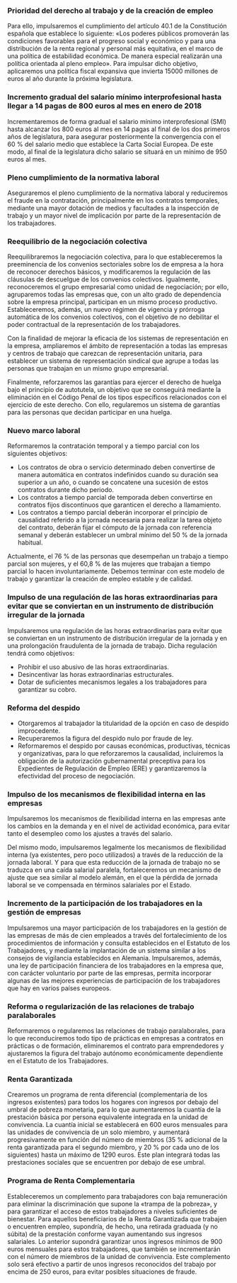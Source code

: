 
### Prioridad del derecho al trabajo y de la creación de empleo

Para ello, impulsaremos el cumplimiento del artículo 40.1 de la Constitución española que establece lo siguiente: «Los poderes públicos promoverán las condiciones favorables para el progreso social y económico y para una distribución de la renta regional y personal más equitativa, en el marco de una política de estabilidad económica. De manera especial realizarán una política orientada al pleno empleo». Para impulsar dicho objetivo, aplicaremos una política fiscal expansiva que invierta 15000 millones de euros al año durante la próxima legislatura.



### Incremento gradual del salario mínimo interprofesional hasta llegar a 14 pagas de 800 euros al mes en enero de 2018

Incrementaremos de forma gradual el salario mínimo interprofesional (SMI) hasta alcanzar los 800 euros al mes en 14 pagas al final de los dos primeros años de legislatura, para asegurar posteriormente la convergencia con el 60 % del salario medio que establece la Carta Social Europea. De este modo, al final de la legislatura dicho salario se situará en un mínimo de 950 euros al mes.



### Pleno cumplimiento de la normativa laboral

Aseguraremos el pleno cumplimiento de la normativa laboral y reduciremos el fraude en la contratación, principalmente en los contratos temporales, mediante una mayor dotación de medios y facultades a la inspección de trabajo y un mayor nivel de implicación por parte de la representación de los trabajadores.



### Reequilibrio de la negociación colectiva

Reequilibraremos la negociación colectiva, para lo que estableceremos la preeminencia de los convenios sectoriales sobre los de empresa a la hora de reconocer derechos básicos, y modificaremos la regulación de las cláusulas de descuelgue de los convenios colectivos. Igualmente, reconoceremos el grupo empresarial como unidad de negociación; por ello, agruparemos todas las empresas que, con un alto grado de dependencia sobre la empresa principal, participan en un mismo proceso productivo. Estableceremos, además, un nuevo régimen de vigencia y prórroga automática de los convenios colectivos, con el objetivo de no debilitar el poder contractual de la representación de los trabajadores.

Con la finalidad de mejorar la eficacia de los sistemas de representación en la empresa, ampliaremos el ámbito de representación a todas las empresas y centros de trabajo que carezcan de representación unitaria, para establecer un sistema de representación sindical que agrupe a todas las personas que trabajan en un mismo grupo empresarial.

Finalmente, reforzaremos las garantías para ejercer el derecho de huelga bajo el principio de autotutela, un objetivo que se conseguirá mediante la eliminación en el Código Penal de los tipos específicos relacionados con el ejercicio de este derecho. Con ello, regularemos un sistema de garantías para las personas que decidan participar en una huelga.



### Nuevo marco laboral

Reformaremos la contratación temporal y a tiempo parcial con los siguientes objetivos:

- Los contratos de obra o servicio determinado deben convertirse de manera automática en contratos indefinidos cuando su duración sea superior a un año, o cuando se concatene una sucesión de estos contratos durante dicho periodo.
- Los contratos a tiempo parcial de temporada deben convertirse en contratos fijos discontinuos que garanticen el derecho a llamamiento.
- Los contratos a tiempo parcial deberán incorporar el principio de causalidad referido a la jornada necesaria para realizar la tarea objeto del contrato, deberán fijar el cómputo de la jornada con referencia semanal y deberán establecer un umbral mínimo del 50 % de la jornada habitual.


Actualmente, el 76 % de las personas que desempeñan un trabajo a tiempo parcial son mujeres, y el 60,8 % de las mujeres que trabajan a tiempo parcial lo hacen involuntariamente. Debemos terminar con este modelo de trabajo y garantizar la creación de empleo estable y de calidad.



### Impulso de una regulación de las horas extraordinarias para evitar que se conviertan en un instrumento de distribución irregular de la jornada

Impulsaremos una regulación de las horas extraordinarias para evitar que se conviertan en un instrumento de distribución irregular de la jornada y en una prolongación fraudulenta de la jornada de trabajo. Dicha regulación tendrá como objetivos:

- Prohibir el uso abusivo de las horas extraordinarias.
- Desincentivar las horas extraordinarias estructurales.
- Dotar de suficientes mecanismos legales a los trabajadores para garantizar su cobro.




### Reforma del despido

- Otorgaremos al trabajador la titularidad de la opción en caso de despido improcedente.
- Recuperaremos la figura del despido nulo por fraude de ley.
- Reformaremos el despido por causas económicas, productivas, técnicas y organizativas, para lo que reforzaremos la causalidad, incluiremos la obligación de la autorización gubernamental preceptiva para los Expedientes de Regulación de Empleo (ERE) y garantizaremos la efectividad del proceso de negociación.




### Impulso de los mecanismos de flexibilidad interna en las empresas

Impulsaremos los mecanismos de flexibilidad interna en las empresas ante los cambios en la demanda y en el nivel de actividad económica, para evitar tanto el desempleo como los ajustes a través del salario.

Del mismo modo, impulsaremos legalmente los mecanismos de flexibilidad interna (ya existentes, pero poco utilizados) a través de la reducción de la jornada laboral. Y para que esta reducción de la jornada de trabajo no se traduzca en una caída salarial paralela, fortaleceremos un mecanismo de ajuste que sea similar al modelo alemán, en el que la pérdida de jornada laboral se ve compensada en términos salariales por el Estado.



### Incremento de la participación de los trabajadores en la gestión de empresas

Impulsaremos una mayor participación de los trabajadores en la gestión de las empresas de más de cien empleados a través del fortalecimiento de los procedimientos de información y consulta establecidos en el Estatuto de los Trabajadores, y mediante la implantación de un sistema similar a los consejos de vigilancia establecidos en Alemania. Impulsaremos, además, una ley de participación financiera de los trabajadores en la empresa que, con carácter voluntario por parte de las empresas, permita incorporar algunas de las mejores experiencias de participación de los trabajadores que hay en varios países europeos.



### Reforma o regularización de las relaciones de trabajo paralaborales

Reformaremos o regularemos las relaciones de trabajo paralaborales, para lo que reconduciremos todo tipo de prácticas en empresas a contratos en prácticas o de formación, eliminaremos el contrato para emprendedores y ajustaremos la figura del trabajo autónomo económicamente dependiente en el Estatuto de los Trabajadores.



### Renta Garantizada

Crearemos un programa de renta diferencial (complementaria de los ingresos existentes) para todos los hogares con ingresos por debajo del umbral de pobreza monetaria, para lo que aumentaremos la cuantía de la prestación básica por persona equivalente integrada en la unidad de convivencia. La cuantía inicial se establecerá en 600 euros mensuales para las unidades de convivencia de un solo miembro, y aumentará progresivamente en función del número de miembros (35 % adicional de la renta garantizada para el segundo miembro, y 20 % por cada uno de los siguientes) hasta un máximo de 1290 euros. Este plan integrará todas las prestaciones sociales que se encuentren por debajo de ese umbral.



### Programa de Renta Complementaria

Estableceremos un complemento para trabajadores con baja remuneración para eliminar la discriminación que supone la «trampa de la pobreza», y para garantizar el acceso de estos trabajadores a niveles suficientes de bienestar. Para aquellos beneficiarios de la Renta Garantizada que trabajen o encuentren empleo, supondría, de hecho, una retirada graduada (y no súbita) de la prestación conforme vayan aumentando sus ingresos salariales. Lo anterior supondrá garantizar unos ingresos mínimos de 900 euros mensuales para estos trabajadores, que también se incrementarán con el número de miembros de la unidad de convivencia. Este complemento solo será efectivo a partir de unos ingresos reconocidos del trabajo por encima de 250 euros, para evitar posibles situaciones de fraude.



